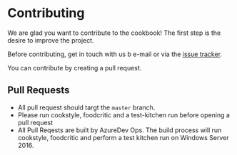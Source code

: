 # Contributing 

We are glad you want to contribute to the cookbook! The first
step is the desire to improve the project.

Before contributing, get in touch with us b e-mail or via the [issue tracker](https://github.com/btc/ag/chef/rabbitmq/win/issues). 

You can contribute by creating a pull request.

## Pull Requests

* All pull request should targt the `master` branch.
* Please run cookstyle, foodcritic and a test-kitchen run before opening a pull request
* All Pull Reqests are built by AzureDev Ops. 
The build process will run cookstyle, foodcritic and perform a test kitchen run on Windows Server 2016. 

